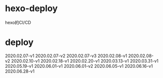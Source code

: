 # hexo-deploy
hexo的CI/CD

# deploy
2020.02.07-v1
2020.02.07-v2
2020.02.07-v3
2020.02.08-v1
2020.02.08-v2
2020.02.10-v1
2020.02.18-v1
2020.02.20-v1
2020.03.13-v1
2020.03.31-v1
2020.05.19-v1
2020.06.01-v1
2020.06.01-v2
2020.06.05-v1
2020.06.16-v1
2020.06.28-v1
